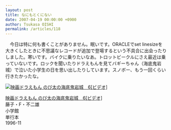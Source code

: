 ```yaml
---
layout: post
title: なにもとくにない
date: 2007-04-19 00:00:00 +0900
author: Tsukasa OISHI
permalink: /articles/118
---
```



　今日は特に何も書くことがありません。眠いです。ORACLEでset linesizeを大きくしたときに不思議なレコードが追加で登場するという不具合に出会ったりしました。寒いです。バイクに乗りたいなあ。トロットビークルにさえ最近は乗っていないです。ロックを聞いたりドラえもんを見てバギーちゃん（海底鬼岩城）で泣いた小学生の日を思い出したりしています。スノボー、もう一回くらい行きたかったな。  

 [![映画ドラえもん のび太の海底鬼岩城　6[ビデオ]](https://images-na.ssl-images-amazon.com/images/I/31Y94XZTM5L._SL160_.jpg "映画ドラえもん のび太の海底鬼岩城　6[ビデオ]")](http://www.amazon.co.jp/%E6%98%A0%E7%94%BB%E3%83%89%E3%83%A9%E3%81%88%E3%82%82%E3%82%93-%E3%81%AE%E3%81%B3%E5%A4%AA%E3%81%AE%E6%B5%B7%E5%BA%95%E9%AC%BC%E5%B2%A9%E5%9F%8E-6-%E3%83%93%E3%83%87%E3%82%AA-%E8%97%A4%E5%AD%90%E3%83%BBF%E3%83%BB%E4%B8%8D%E4%BA%8C%E9%9B%84/dp/4099043363%3FSubscriptionId%3DAKIAIKJECTBTL3JTYTKA%26tag%3Dkaeruspoon-22%26linkCode%3Dxm2%26camp%3D2025%26creative%3D165953%26creativeASIN%3D4099043363)  

 [映画ドラえもん のび太の海底鬼岩城　6[ビデオ]](http://www.amazon.co.jp/%E6%98%A0%E7%94%BB%E3%83%89%E3%83%A9%E3%81%88%E3%82%82%E3%82%93-%E3%81%AE%E3%81%B3%E5%A4%AA%E3%81%AE%E6%B5%B7%E5%BA%95%E9%AC%BC%E5%B2%A9%E5%9F%8E-6-%E3%83%93%E3%83%87%E3%82%AA-%E8%97%A4%E5%AD%90%E3%83%BBF%E3%83%BB%E4%B8%8D%E4%BA%8C%E9%9B%84/dp/4099043363%3FSubscriptionId%3DAKIAIKJECTBTL3JTYTKA%26tag%3Dkaeruspoon-22%26linkCode%3Dxm2%26camp%3D2025%26creative%3D165953%26creativeASIN%3D4099043363)  
藤子・F・不二雄  
小学館  
単行本  
1996-11  

